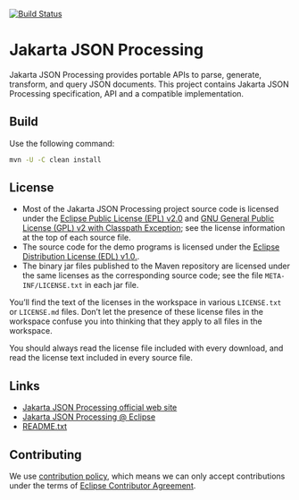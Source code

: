 [//]: # " Copyright (c) 2018, 2021 Oracle and/or its affiliates. All rights reserved. "
[//]: # "  "
[//]: # " This program and the accompanying materials are made available under the "
[//]: # " terms of the Eclipse Public License v. 2.0, which is available at "
[//]: # " http://www.eclipse.org/legal/epl-2.0. "
[//]: # "  "
[//]: # " This Source Code may also be made available under the following Secondary "
[//]: # " Licenses when the conditions for such availability set forth in the "
[//]: # " Eclipse Public License v. 2.0 are satisfied: GNU General Public License, "
[//]: # " version 2 with the GNU Classpath Exception, which is available at "
[//]: # " https://www.gnu.org/software/classpath/license.html. "
[//]: # "  "
[//]: # " SPDX-License-Identifier: EPL-2.0 OR GPL-2.0 WITH Classpath-exception-2.0 "

[![Build Status](https://travis-ci.org/eclipse-ee4j/jsonp.svg?branch=master)](https://travis-ci.org/eclipse-ee4j/jsonp)

# Jakarta JSON Processing

Jakarta JSON Processing provides portable APIs to parse, generate, transform, and query JSON documents.
This project contains Jakarta JSON Processing specification, API and a compatible implementation.

## Build

Use the following command:
```bash
mvn -U -C clean install
```

## License

* Most of the Jakarta JSON Processing project source code is licensed
under the [Eclipse Public License (EPL) v2.0](https://projects.eclipse.org/license/epl-2.0)
and [GNU General Public License (GPL) v2 with Classpath Exception](https://www.gnu.org/software/classpath/license.html);
see the license information at the top of each source file.
* The source code for the demo programs is licensed
under the [Eclipse Distribution License (EDL) v1.0.](https://www.eclipse.org/org/documents/edl-v10.php).
* The binary jar files published to the Maven repository are licensed
under the same licenses as the corresponding source code;
see the file `META-INF/LICENSE.txt` in each jar file.

You’ll find the text of the licenses in the workspace in various `LICENSE.txt` or `LICENSE.md` files.
Don’t let the presence of these license files in the workspace confuse you into thinking
that they apply to all files in the workspace.

You should always read the license file included with every download, and read
the license text included in every source file.

## Links

- [Jakarta JSON Processing official web site](https://eclipse-ee4j.github.io/jsonp)
- [Jakarta JSON Processing @ Eclipse](https://projects.eclipse.org/projects/ee4j.jsonp)
- [README.txt](https://github.com/eclipse-ee4j/jsonp/blob/master/bundles/ri/src/main/resources/README.txt)

## Contributing

We use [contribution policy](CONTRIBUTING.md), which means we can only accept contributions under
the terms of [Eclipse Contributor Agreement](http://www.eclipse.org/legal/ECA.php).
